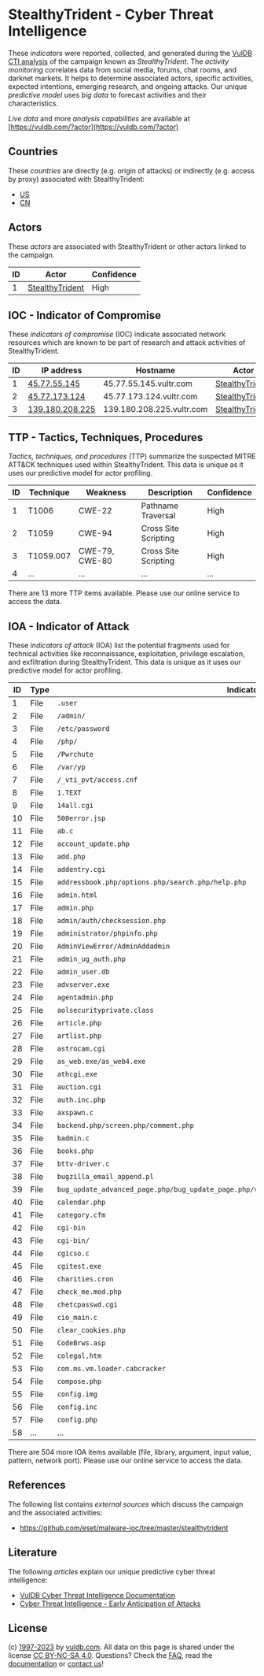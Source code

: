 # StealthyTrident - Cyber Threat Intelligence

These _indicators_ were reported, collected, and generated during the [VulDB CTI analysis](https://vuldb.com/?kb.cti) of the campaign known as _StealthyTrident_. The _activity monitoring_ correlates data from social media, forums, chat rooms, and darknet markets. It helps to determine associated actors, specific activities, expected intentions, emerging research, and ongoing attacks. Our unique _predictive model_ uses _big data_ to forecast activities and their characteristics.

_Live data_ and more _analysis capabilities_ are available at [https://vuldb.com/?actor](https://vuldb.com/?actor)

## Countries

These _countries_ are directly (e.g. origin of attacks) or indirectly (e.g. access by proxy) associated with StealthyTrident:

* [US](https://vuldb.com/?country.us)
* [CN](https://vuldb.com/?country.cn)

## Actors

These _actors_ are associated with StealthyTrident or other actors linked to the campaign.

ID | Actor | Confidence
-- | ----- | ----------
1 | [StealthyTrident](https://vuldb.com/?actor.stealthytrident) | High

## IOC - Indicator of Compromise

These _indicators of compromise_ (IOC) indicate associated network resources which are known to be part of research and attack activities of StealthyTrident.

ID | IP address | Hostname | Actor | Confidence
-- | ---------- | -------- | ----- | ----------
1 | [45.77.55.145](https://vuldb.com/?ip.45.77.55.145) | 45.77.55.145.vultr.com | [StealthyTrident](https://vuldb.com/?actor.stealthytrident) | Medium
2 | [45.77.173.124](https://vuldb.com/?ip.45.77.173.124) | 45.77.173.124.vultr.com | [StealthyTrident](https://vuldb.com/?actor.stealthytrident) | Medium
3 | [139.180.208.225](https://vuldb.com/?ip.139.180.208.225) | 139.180.208.225.vultr.com | [StealthyTrident](https://vuldb.com/?actor.stealthytrident) | Medium

## TTP - Tactics, Techniques, Procedures

_Tactics, techniques, and procedures_ (TTP) summarize the suspected MITRE ATT&CK techniques used within StealthyTrident. This data is unique as it uses our predictive model for actor profiling.

ID | Technique | Weakness | Description | Confidence
-- | --------- | -------- | ----------- | ----------
1 | T1006 | CWE-22 | Pathname Traversal | High
2 | T1059 | CWE-94 | Cross Site Scripting | High
3 | T1059.007 | CWE-79, CWE-80 | Cross Site Scripting | High
4 | ... | ... | ... | ...

There are 13 more TTP items available. Please use our online service to access the data.

## IOA - Indicator of Attack

These _indicators of attack_ (IOA) list the potential fragments used for technical activities like reconnaissance, exploitation, privilege escalation, and exfiltration during StealthyTrident. This data is unique as it uses our predictive model for actor profiling.

ID | Type | Indicator | Confidence
-- | ---- | --------- | ----------
1 | File | `.user` | Low
2 | File | `/admin/` | Low
3 | File | `/etc/password` | High
4 | File | `/php/` | Low
5 | File | `/Pwrchute` | Medium
6 | File | `/var/yp` | Low
7 | File | `/_vti_pvt/access.cnf` | High
8 | File | `1.TEXT` | Low
9 | File | `14all.cgi` | Medium
10 | File | `500error.jsp` | Medium
11 | File | `ab.c` | Low
12 | File | `account_update.php` | High
13 | File | `add.php` | Low
14 | File | `addentry.cgi` | Medium
15 | File | `addressbook.php/options.php/search.php/help.php` | High
16 | File | `admin.html` | Medium
17 | File | `admin.php` | Medium
18 | File | `admin/auth/checksession.php` | High
19 | File | `administrator/phpinfo.php` | High
20 | File | `AdminViewError/AdminAddadmin` | High
21 | File | `admin_ug_auth.php` | High
22 | File | `admin_user.db` | High
23 | File | `advserver.exe` | High
24 | File | `agentadmin.php` | High
25 | File | `aolsecurityprivate.class` | High
26 | File | `article.php` | Medium
27 | File | `artlist.php` | Medium
28 | File | `astrocam.cgi` | Medium
29 | File | `as_web.exe/as_web4.exe` | High
30 | File | `athcgi.exe` | Medium
31 | File | `auction.cgi` | Medium
32 | File | `auth.inc.php` | Medium
33 | File | `axspawn.c` | Medium
34 | File | `backend.php/screen.php/comment.php` | High
35 | File | `badmin.c` | Medium
36 | File | `books.php` | Medium
37 | File | `bttv-driver.c` | High
38 | File | `bugzilla_email_append.pl` | High
39 | File | `bug_update_advanced_page.php/bug_update_page.php/view_bug_advanced_page.php/view_bug_page.php` | High
40 | File | `calendar.php` | Medium
41 | File | `category.cfm` | Medium
42 | File | `cgi-bin` | Low
43 | File | `cgi-bin/` | Medium
44 | File | `cgicso.c` | Medium
45 | File | `cgitest.exe` | Medium
46 | File | `charities.cron` | High
47 | File | `check_me.mod.php` | High
48 | File | `chetcpasswd.cgi` | High
49 | File | `cio_main.c` | Medium
50 | File | `clear_cookies.php` | High
51 | File | `CodeBrws.asp` | Medium
52 | File | `colegal.htm` | Medium
53 | File | `com.ms.vm.loader.cabcracker` | High
54 | File | `compose.php` | Medium
55 | File | `config.img` | Medium
56 | File | `config.inc` | Medium
57 | File | `config.php` | Medium
58 | ... | ... | ...

There are 504 more IOA items available (file, library, argument, input value, pattern, network port). Please use our online service to access the data.

## References

The following list contains _external sources_ which discuss the campaign and the associated activities:

* https://github.com/eset/malware-ioc/tree/master/stealthytrident

## Literature

The following _articles_ explain our unique predictive cyber threat intelligence:

* [VulDB Cyber Threat Intelligence Documentation](https://vuldb.com/?kb.cti)
* [Cyber Threat Intelligence - Early Anticipation of Attacks](https://www.scip.ch/en/?labs.20201022)

## License

(c) [1997-2023](https://vuldb.com/?kb.changelog) by [vuldb.com](https://vuldb.com/?kb.about). All data on this page is shared under the license [CC BY-NC-SA 4.0](https://creativecommons.org/licenses/by-nc-sa/4.0/). Questions? Check the [FAQ](https://vuldb.com/?kb.faq), read the [documentation](https://vuldb.com/?kb) or [contact us](https://vuldb.com/?contact)!

